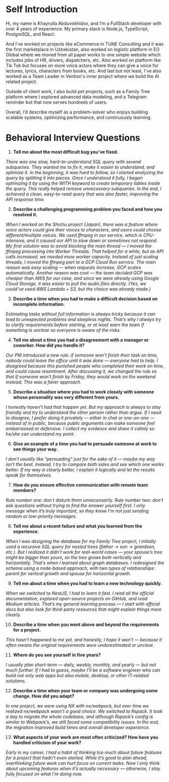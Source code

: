 # Self Introduction

Hi, my name is Khayrulla Abduvokhidov, and I’m a FullStack developer with over 4
years of experience. My primary stack is Node.js, TypeScript, PostgreSQL, and
React.

And I've worked on projects like eCommerce in TUNE Consulting and it was the
first marketplace in Uzbekistan, also worked on logistic platform in EO Global
where we moved from all paper works to one simple website which includes jobs of
HR, drivers, dispatchers, etc. Also worked on platform like Tik Tok but focuses
on more voice actors where they can give a voice for lectures, lyrics,
characters from books, etc. And last but not least, I've also worked as a Team
Leader in Vention's inner project where we build the AI related project.

Outside of client work, I also build pet projects, such as a Family Tree
platform where I explored advanced data modeling, and a Telegram reminder bot
that now serves hundreds of users.

Overall, I’d describe myself as a problem-solver who enjoys building scalable
systems, optimizing performance, and continuously learning.

# Behavioral Interview Questions

1. **Tell me about the most difficult bug you’ve fixed.**

_There was one slow, hard-to-understand SQL query with several subqueries. They
wanted me to fix it, make it easier to understand, and optimize it. In the
beginning, it was hard to follow, so I started analyzing the query by splitting
it into pieces. Once I understood it fully, I began optimizing it by using the
WITH keyword to create temporary tables inside the query. This really helped
remove unnecessary subqueries. In the end, I achieved a clean, easy-to-read
query that was also faster, improving the API response time._

2. **Describe a challenging programming problem you faced and how you resolved
   it.**

_When I worked on the Shichu project (Japan), there was a feature where voice
actors could give their voices to characters, and users could choose
different/multiple voices. We used ffmpeg in our service, which is
CPU-intensive, and it caused our API to slow down or sometimes not respond. My
first solution was to avoid blocking the main thread — I moved the ffmpeg
processing into Worker Threads. That helped for a while, but as API calls
increased, we needed more worker capacity. Instead of just scaling threads, I
moved the ffmpeg part to a GCP Cloud Run service. The main reason was easy
scaling — when requests increase, GCP scales automatically. Another reason was
cost — the team decided GCP was cheaper than AWS for our case, and since we were
already using Google Cloud Storage, it was easier to pull the audio files
directly. (Yes, we could’ve used AWS Lambda + S3, but the choice was already
made.)_

3. **Describe a time when you had to make a difficult decision based on
   incomplete information.**

_Estimating tasks without full information is always tricky because it can lead
to unexpected problems and sleepless nights. That’s why I always try to clarify
requirements before starting, or at least warn the team if something is unclear
so everyone is aware of the risks._

4. **Tell me about a time you had a disagreement with a manager or coworker. How
   did you handle it?**

_Our PM introduced a new rule: if someone won’t finish their task on time,
nobody could leave the office until it was done — everyone had to help. I
disagreed because this punished people who completed their work on time, and
could cause resentment. After discussing it, we changed the rule so that if
someone won’t finish by Friday, they would work on the weekend instead. This was
a fairer approach._

5. **Describe a situation where you had to work closely with someone whose
   personality was very different from yours.**

_I honestly haven’t had that happen yet. But my approach is always to stay
friendly and try to understand the other person rather than argue. If I need to
disagree, I prefer doing it privately — either in chat or one-on-one — instead
of in public, because public arguments can make someone feel embarrassed or
defensive. I collect my evidence and share it calmly so he/she can understand my
point._

6. **Give an example of a time you had to persuade someone at work to see things
   your way.**

_I don’t usually like “persuading” just for the sake of it — maybe my way isn’t
the best. Instead, I try to compare both sides and see which one works better.
If my way is clearly better, I explain it logically and let the results speak
for themselves._

7. **How do you ensure effective communication with remote team members?**

_Rule number one: don’t disturb them unnecessarily. Rule number two: don’t ask
questions without trying to find the answer yourself first. I only message when
it’s truly important, so they know I’m not just sending random or low-priority
messages._

8. **Tell me about a recent failure and what you learned from the experience.**

_When I was designing the database for my Family Tree project, I initially used
a recursive SQL query for nested trees (father → son → grandson, etc.). But I
realized it didn’t work for real-world cases — your spouse’s tree might be
bigger than yours, so the tree grows both vertically and horizontally. That’s
when I learned about graph databases. I redesigned the schema using a node-based
approach, with two types of relationships: parent for vertical growth and spouse
for horizontal growth._

9. **Tell me about a time when you had to learn a new technology quickly.**

_When we switched to NestJS, I had to learn it fast. I read all the official
documentation, explored open-source projects on GitHub, and read Medium
articles. That’s my general learning process — I start with official docs but
also look for third-party resources that might explain things more clearly._

10. **Describe a time when you went above and beyond the requirements for a
    project.**

_This hasn’t happened to me yet, and honestly, I hope it won’t — because it
often means the original requirements were underestimated or unclear._

11. **Where do you see yourself in five years?**

_I usually plan short-term — daily, weekly, monthly, and yearly — but not much
further. If I had to guess, maybe I’ll be a software engineer who can build not
only web apps but also mobile, desktop, or other IT-related solutions._

12. **Describe a time when your team or company was undergoing some change. How
    did you adapt?**

_In one project, we were using NX with nx/webpack, but over time we realized
nx/webpack wasn’t a good choice. We switched to Rspack. It took a day to migrate
the whole codebase, and although Rspack’s config is similar to Webpack’s, we
still faced some compatibility issues. In the end, the migration improved build
times and overall developer experience._

13. **What aspects of your work are most often criticized? How have you handled
    criticism of your work?**

_Early in my career, I had a habit of thinking too much about future features
for a project that hadn’t even started. While it’s good to plan ahead,
overthinking future work can hurt focus on current tasks. Now I only think about
upcoming features when it’s actually necessary — otherwise, I stay fully focused
on what I’m doing now._
